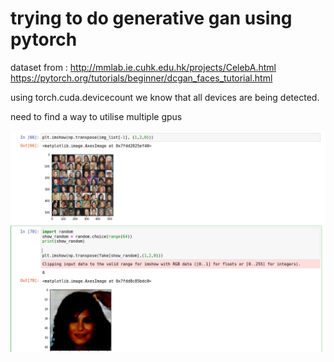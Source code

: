 # trying to do generative gan using pytorch

dataset from : http://mmlab.ie.cuhk.edu.hk/projects/CelebA.html
https://pytorch.org/tutorials/beginner/dcgan_faces_tutorial.html

using torch.cuda.devicecount we know that all devices are being detected.

need to find a way to utilise multiple gpus

![](gan.png)
